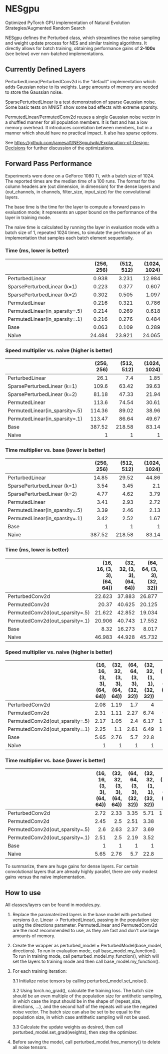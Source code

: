 # NESgpu
Optimized PyTorch GPU implementation of Natural Evolution Strategies/Augmented Random Search

NESgpu defines the Perturbed class, which streamlines the noise sampling and weight update process for NES and similar training algorithms. It directly allows for batch training, obtaining performance gains of **2-100x** (see below) over non-batched implementations.

## Currently Defined Layers

PerturbedLinear/PerturbedConv2d is the "default" implementation which adds Gaussian noise to its weights. Large amounts of memory are needed to store the Gaussian noise.

SparsePerturbedLinear is a test demonstration of sparse Gaussian noise. Some basic tests on MNIST show some bad effects with extreme sparsity.

PermutedLinear/PermutedConv2d reuses a single Gaussian noise vector in a shuffled manner for all population members. It is fast and has a low memory overhead. It introduces correlation between members, but in a manner which should have no practical impact. It also has sparse options.


See https://github.com/jamesal1/NESgpu/wiki/Explanation-of-Design-Decisions for further discussion of the optimizations.

## Forward Pass Performance
Experiments were done on a GeForce 1080 Ti, with a batch size of 1024. The reported times are the median time of a 100 runs. The format for the column headers are (out dimension, in dimension) for the dense layers and (out_channels, in channels, filter_size, input_size) for the convolutional layers. 

The base time is the time for the layer to compute a forward pass in evaluation mode; it represents an upper bound on the performance of the layer in training mode.

The naive time is calculated by running the layer in evaluation mode with a batch size of 1, repeated 1024 times, to simulate the performance of an implementation that samples each batch element sequentially.
### Time (ms, lower is better)
|                                |   (256, 256) |   (512, 512) |   (1024, 1024) |
|:-------------------------------|-------------:|-------------:|---------------:|
| PerturbedLinear                |        0.938 |        3.231 |         12.984 |
| SparsePerturbedLinear (k=1)    |        0.223 |        0.377 |          0.607 |
| SparsePerturbedLinear (k=2)    |        0.302 |        0.505 |          1.097 |
| PermutedLinear                 |        0.216 |        0.321 |          0.786 |
| PermutedLinear(in_sparsity=.5) |        0.214 |        0.269 |          0.618 |
| PermutedLinear(in_sparsity=.1) |        0.216 |        0.276 |          0.484 |
| Base                           |        0.063 |        0.109 |          0.289 |
| Naive                          |       24.484 |       23.921 |         24.065 |
### Speed multiplier vs. naive (higher is better)
|                                |   (256, 256) |   (512, 512) |   (1024, 1024) |
|:-------------------------------|-------------:|-------------:|---------------:|
| PerturbedLinear                |        26.1  |         7.4  |           1.85 |
| SparsePerturbedLinear (k=1)    |       109.6  |        63.42 |          39.63 |
| SparsePerturbedLinear (k=2)    |        81.18 |        47.33 |          21.94 |
| PermutedLinear                 |       113.6  |        74.54 |          30.61 |
| PermutedLinear(in_sparsity=.5) |       114.36 |        89.02 |          38.96 |
| PermutedLinear(in_sparsity=.1) |       113.47 |        86.64 |          49.67 |
| Base                           |       387.52 |       218.58 |          83.14 |
| Naive                          |         1    |         1    |           1    |
### Time multiplier vs. base (lower is better)
|                                |   (256, 256) |   (512, 512) |   (1024, 1024) |
|:-------------------------------|-------------:|-------------:|---------------:|
| PerturbedLinear                |        14.85 |        29.52 |          44.86 |
| SparsePerturbedLinear (k=1)    |         3.54 |         3.45 |           2.1  |
| SparsePerturbedLinear (k=2)    |         4.77 |         4.62 |           3.79 |
| PermutedLinear                 |         3.41 |         2.93 |           2.72 |
| PermutedLinear(in_sparsity=.5) |         3.39 |         2.46 |           2.13 |
| PermutedLinear(in_sparsity=.1) |         3.42 |         2.52 |           1.67 |
| Base                           |         1    |         1    |           1    |
| Naive                          |       387.52 |       218.58 |          83.14 |


### Time (ms, lower is better)
|                                       |   (16, 16, (3, 3), (64, 64)) |   (32, 32, (3, 3), (64, 64)) |   (64, 64, (3, 3), (32, 32)) |   (32, 32, (1, 1), (32, 32)) |   (1024, 1024, (1, 1), (1, 1)) |
|:--------------------------------------|-----------------------------:|-----------------------------:|-----------------------------:|-----------------------------:|-------------------------------:|
| PerturbedConv2d                       |                       22.623 |                       37.883 |                       26.877 |                       10.466 |                         83.89  |
| PermutedConv2d                        |                       20.37  |                       40.625 |                       20.125 |                        6.205 |                          1.565 |
| PermutedConv2d(out_sparsity=.5) |                       21.622 |                       42.852 |                       19.034 |                        6.773 |                          1.218 |
| PermutedConv2d(out_sparsity=.1) |                       20.906 |                       40.743 |                       17.552 |                        6.447 |                          1.178 |
| Base                                  |                        8.32  |                       16.273 |                        8.017 |                        1.834 |                          0.719 |
| Naive                                 |                       46.983 |                       44.928 |                       45.732 |                       41.82  |                        146.832 |
### Speed multiplier vs. naive (higher is better)
|                                       |   (16, 16, (3, 3), (64, 64)) |   (32, 32, (3, 3), (64, 64)) |   (64, 64, (3, 3), (32, 32)) |   (32, 32, (1, 1), (32, 32)) |   (1024, 1024, (1, 1), (1, 1)) |
|:--------------------------------------|-----------------------------:|-----------------------------:|-----------------------------:|-----------------------------:|-------------------------------:|
| PerturbedConv2d                       |                         2.08 |                         1.19 |                         1.7  |                         4    |                           1.75 |
| PermutedConv2d                        |                         2.31 |                         1.11 |                         2.27 |                         6.74 |                          93.85 |
| PermutedConv2d(out_sparsity=.5) |                         2.17 |                         1.05 |                         2.4  |                         6.17 |                         120.52 |
| PermutedConv2d(out_sparsity=.1) |                         2.25 |                         1.1  |                         2.61 |                         6.49 |                         124.64 |
| Base                                  |                         5.65 |                         2.76 |                         5.7  |                        22.8  |                         204.2  |
| Naive                                 |                         1    |                         1    |                         1    |                         1    |                           1    |
### Time multiplier vs. base (lower is better)
|                                       |   (16, 16, (3, 3), (64, 64)) |   (32, 32, (3, 3), (64, 64)) |   (64, 64, (3, 3), (32, 32)) |   (32, 32, (1, 1), (32, 32)) |   (1024, 1024, (1, 1), (1, 1)) |
|:--------------------------------------|-----------------------------:|-----------------------------:|-----------------------------:|-----------------------------:|-------------------------------:|
| PerturbedConv2d                       |                         2.72 |                         2.33 |                         3.35 |                         5.71 |                         116.66 |
| PermutedConv2d                        |                         2.45 |                         2.5  |                         2.51 |                         3.38 |                           2.18 |
| PermutedConv2d(out_sparsity=.5) |                         2.6  |                         2.63 |                         2.37 |                         3.69 |                           1.69 |
| PermutedConv2d(out_sparsity=.1) |                         2.51 |                         2.5  |                         2.19 |                         3.52 |                           1.64 |
| Base                                  |                         1    |                         1    |                         1    |                         1    |                           1    |
| Naive                                 |                         5.65 |                         2.76 |                         5.7  |                        22.8  |                         204.2  |



To summarize, there are huge gains for dense layers. For certain convolutional layers that are already highly parallel, there are only modest gains versus the naive implementation.

## How to use
All classes/layers can be found in modules.py.

1. Replace the paramaterized layers in the base model with perturbed versions (i.e. Linear -> PerturbedLinear), passing in the population size using the directions parameter. PermutedLinear and PermutedConv2d are the most recommended to use, as they are fast and don't use large amounts of memory.

2. Create the wrapper as perturbed_model = PerturbedModel(base_model, directions). To run in evaluation mode, call base_model.my_function(). To run in training mode, call perturbed_model.my_function(), which will set the layers to training mode and then call base_model.my_function().

3. For each training iteration:

    3.1 Initialize noise tensors by calling perturbed_model.set_noise().
    
    3.2 Using torch.no_grad(), calculate the training loss. The batch size should be an even multiple of the population size for antithetic sampling, in which case the input should be in the shape of (repeat_size, directions, ...), and the second half of the repeats will use the negated noise vector. The batch size can also be set to be equal to the population size, in which case antithetic sampling will not be used.
    
    3.3 Calculate the update weights as desired, then call perturbed_model.set_grad(weights), then step the optimizer.
    
4. Before saving the model, call perturbed_model.free_memory() to delete all noise tensors.

